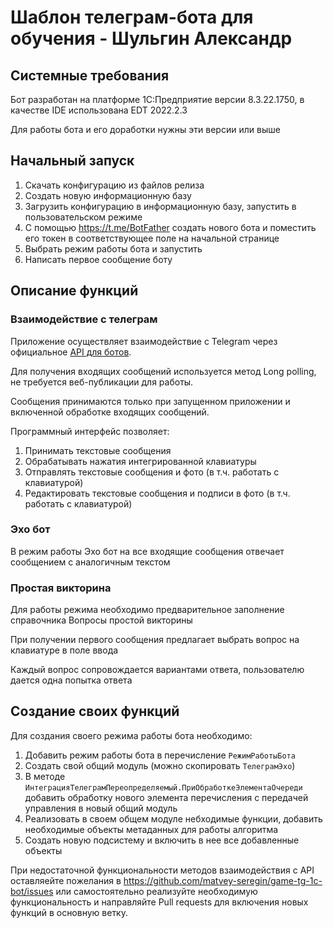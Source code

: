 # Шаблон телеграм-бота для обучения - Шульгин Александр

## Системные требования

Бот разработан на платформе 1С:Предприятие версии 8.3.22.1750, в качестве IDE использована EDT 2022.2.3

Для работы бота и его доработки нужны эти версии или выше

## Начальный запуск

1. Скачать конфигурацию из файлов релиза
1. Создать новую информационную базу
1. Загрузить конфигурацию в информационную базу, запустить в пользовательском режиме
1. С помощью https://t.me/BotFather создать нового бота и поместить его токен в соответствующее поле на начальной странице
1. Выбрать режим работы бота и запустить
1. Написать первое сообщение боту

## Описание функций

### Взаимодействие с телеграм

Приложение осуществляет взаимодействие с Telegram через официальное [API для ботов](https://core.telegram.org/bots/api).

Для получения входящих сообщений используется метод Long polling, не требуется веб-публикации для работы.

Сообщения принимаются только при запущенном приложении и включенной обработке входящих сообщений.

Программный интерфейс позволяет:
1. Принимать текстовые сообщения
1. Обрабатывать нажатия интегрированной клавиатуры
1. Отправлять текстовые сообщения и фото (в т.ч. работать с клавиатурой)
1. Редактировать текстовые сообщения и подписи в фото (в т.ч. работать с клавиатурой)

### Эхо бот

В режим работы Эхо бот на все входящие сообщения отвечает сообщением с аналогичным текстом

### Простая викторина

Для работы режима необходимо предварительное заполнение справочника Вопросы простой викторины

При получении первого сообщения предлагает выбрать вопрос на клавиатуре в поле ввода

Каждый вопрос сопровождается вариантами ответа, пользователю дается одна попытка ответа

## Создание своих функций

Для создания своего режима работы бота необходимо:
1. Добавить режим работы бота в перечисление `РежимРаботыБота`
1. Создать свой общий модуль (можно скопировать `ТелеграмЭхо`)
1. В методе `ИнтеграцияТелеграмПереопределяемый.ПриОбработкеЭлементаОчереди` добавить обработку нового элемента перечисления с передачей управления в новый общий модуль
1. Реализовать в своем общем модуле небходимые функции, добавить необходимые объекты метаданных для работы алгоритма
1. Создать новую подсистему и включить в нее все добавленные объекты

При недостаточной функциональности методов взаимодействия с API оставляейте пожелания в https://github.com/matvey-seregin/game-tg-1c-bot/issues или самостоятельно реализуйте необходимую функциональность и направляйте Pull requests для включения новых функций в основную ветку.
